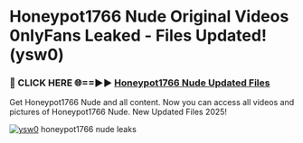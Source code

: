 # Honeypot1766 Nude Original Videos 0nlyFans Leaked - Files Updated! (ysw0)

<h3>🔴 CLICK HERE 🌐==►► <a href="https://tinyurl.com/52m3yx9h" rel="nofollow">Honeypot1766 Nude Updated Files</a></h3>

Get Honeypot1766 Nude and all content. Now you can access all videos and pictures of Honeypot1766 Nude. New Updated Files 2025!

[![ysw0](https://i.imgur.com/TnHtlc8.gif)](https://tinyurl.com/52m3yx9h)
honeypot1766 nude leaks